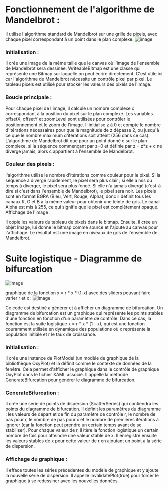 # Fonctionnement de l'algorithme de Mandelbrot :
 Il utilise l'algorithme standard de Mandelbrot sur une grille de pixels, avec chaque pixel correspondant à un point dans le plan complexe.
![image](https://github.com/MatBureau/Mandelbrot_Chaos_graph/assets/86561676/ac4c82ea-8ad4-455a-bb9e-378852e04a27)

### Initialisation :

Il crée une image de la même taille que le canvas où l'image de l'ensemble de Mandelbrot sera dessinée.
WriteableBitmap est une classe qui représente une Bitmap sur laquelle on peut écrire directement. C'est utile ici car l'algorithme de Mandelbrot nécessite un contrôle pixel par pixel.
Le tableau pixels est utilisé pour stocker les valeurs des pixels de l'image.

### Boucle principale :

Pour chaque pixel de l'image, il calcule un nombre complexe c correspondant à la position du pixel sur le plan complexe. Les variables offsetX, offsetY et zoomLevel sont utilisées pour contrôler le positionnement et le zoom de l'image.
Il initialise z à 0 et compte le nombre d'itérations nécessaires pour que la magnitude de z dépasse 2, ou jusqu'à ce que le nombre maximum d'itérations soit atteint (256 dans ce cas). L'algorithme de Mandelbrot dit que pour un point donné c sur le plan complexe, si la séquence commençant par z=0 et définie par z = z*z + c ne diverge jamais, alors c appartient à l'ensemble de Mandelbrot.

### Couleur des pixels :

l'algorithme utilise le nombre d'itérations comme couleur pour le pixel. Si la séquence a divergé rapidement, le pixel sera plus clair ; si elle a mis du temps à diverger, le pixel sera plus foncé. Si elle n'a jamais divergé (c'est-à-dire si c'est dans l'ensemble de Mandelbrot), le pixel sera noir.
Les pixels sont en format BGRA (Bleu, Vert, Rouge, Alpha), donc il définit tous les canaux R, G et B à la même valeur pour obtenir une teinte de gris. Le canal Alpha est mis à 255, ce qui signifie que le pixel est complètement opaque.
Affichage de l'image :

Il copie les valeurs du tableau de pixels dans le bitmap.
Ensuite, il crée un objet Image, lui donne le bitmap comme source et l'ajoute au canvas pour l'affichage. Le résultat est une image en niveaux de gris de l'ensemble de Mandelbrot.

# Suite logistique - Diagramme de bifurcation 

![image](https://github.com/MatBureau/Mandelbrot_Chaos_graph/assets/86561676/4b94921e-43ed-4da8-abd4-3fb1a58efacb)

graphique de la fonction x = r * x * (1-x) avec des sliders pouvant faire varier r et x :
![image](https://github.com/MatBureau/Mandelbrot_Chaos_graph/assets/86561676/297cb902-0824-46c4-8888-af0a03610948)

Ce code est destiné à générer et à afficher un diagramme de bifurcation. Un diagramme de bifurcation est un graphique qui représente les points stables d'une fonction en fonction d'un paramètre de contrôle. Dans ce cas, la fonction est la suite logistique x = r * x * (1 - x), qui est une fonction couramment utilisée en dynamique des populations où x représente la population initiale et r le taux de croissance.

### Initialisation :

Il crée une instance de PlotModel (un modèle de graphique de la bibliothèque OxyPlot) et la définit comme le contexte de données de la fenêtre. Cela permet d'afficher le graphique dans le contrôle de graphique OxyPlot dans le fichier XAML associé.
Il appelle la méthode GenerateBifurcation pour générer le diagramme de bifurcation.

### GenerateBifurcation :

Il crée une série de points de dispersion (ScatterSeries) qui contiendra les points du diagramme de bifurcation.
Il définit les paramètres du diagramme : les valeurs de départ et de fin du paramètre de contrôle r, le nombre de pas pour r, le nombre de pas pour x et le nombre de premières itérations à ignorer (car la fonction peut prendre un certain temps avant de se stabiliser).
Pour chaque valeur de r, il itère la fonction logistique un certain nombre de fois pour atteindre une valeur stable de x. Il enregistre ensuite les valeurs stables de x pour cette valeur de r en ajoutant un point à la série de dispersion.

### Affichage du graphique :

Il efface toutes les séries précédentes du modèle de graphique et y ajoute la nouvelle série de dispersion.
Il appelle InvalidatePlot(true) pour forcer le graphique à se redessiner avec les nouvelles données.

